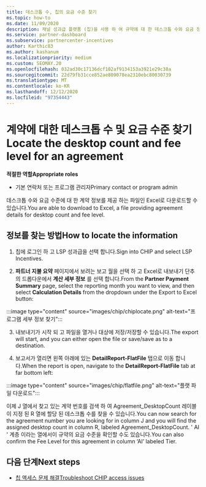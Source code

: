 ```yaml
---
title: 데스크톱 수, 칩의 요금 수준 찾기
ms.topic: how-to
ms.date: 11/09/2020
description: 채널 성과급 플랫폼 (칩)을 사용 하 여 규약에 대 한 데스크톱 수와 요금 정보를 찾는 방법에 대해 알아봅니다.
ms.service: partner-dashboard
ms.subservice: partnercenter-incentives
author: Karthic83
ms.author: kashanum
ms.localizationpriority: medium
ms.custom: SEOMAY.20
ms.openlocfilehash: 032ad30c17136dcf102af9134153a3921e29c38a
ms.sourcegitcommit: 22d79fb31cce852ae809078ea2310ebc80030739
ms.translationtype: MT
ms.contentlocale: ko-KR
ms.lasthandoff: 12/12/2020
ms.locfileid: "97354443"
---
```

# <a name="locate-the-desktop-count-and-fee-level-for-an-agreement"></a><span data-ttu-id="e3d45-103">계약에 대한 데스크톱 수 및 요금 수준 찾기</span><span class="sxs-lookup"><span data-stu-id="e3d45-103">Locate the desktop count and fee level for an agreement</span></span>

<span data-ttu-id="e3d45-104">**적절한 역할**</span><span class="sxs-lookup"><span data-stu-id="e3d45-104">**Appropriate roles**</span></span>

- <span data-ttu-id="e3d45-105">기본 연락처 또는 프로그램 관리자</span><span class="sxs-lookup"><span data-stu-id="e3d45-105">Primary contact or program admin</span></span>

<span data-ttu-id="e3d45-106">데스크톱 수와 요금 수준에 대 한 계약 정보를 제공 하는 파일인 Excel로 다운로드할 수 있습니다.</span><span class="sxs-lookup"><span data-stu-id="e3d45-106">You are able to download to Excel, a file providing agreement details for desktop count and fee level.</span></span>

## <a name="how-to-locate-the-information"></a><span data-ttu-id="e3d45-107">정보를 찾는 방법</span><span class="sxs-lookup"><span data-stu-id="e3d45-107">How to locate the information</span></span>

1. <span data-ttu-id="e3d45-108">칩에 로그인 하 고 LSP 성과급을 선택 합니다.</span><span class="sxs-lookup"><span data-stu-id="e3d45-108">Sign into CHIP and select LSP Incentives.</span></span>

2. <span data-ttu-id="e3d45-109">**파트너 지불 요약** 페이지에서 보려는 보고 월을 선택 하 고 Excel로 내보내기 단추의 드롭다운에서 **계산 세부 정보** 를 선택 합니다.</span><span class="sxs-lookup"><span data-stu-id="e3d45-109">From the **Partner Payment Summary** page, select the reporting month you want to view, and then select **Calculation Details** from the dropdown under the Export to Excel button:</span></span>

:::image type="content" source="images/chip/chiplocate.png" alt-text="프로그램 세부 정보 찾기":::

3. <span data-ttu-id="e3d45-111">내보내기가 시작 되 고 파일을 열거나 대상에 저장/저장할 수 있습니다.</span><span class="sxs-lookup"><span data-stu-id="e3d45-111">The export will start, and you can either open the file or save/save as to a destination.</span></span>

4. <span data-ttu-id="e3d45-112">보고서가 열리면 왼쪽 아래에 있는 **DetailReport-FlatFile** 탭으로 이동 합니다.</span><span class="sxs-lookup"><span data-stu-id="e3d45-112">When the report is open, navigate to the **DetailReport-FlatFile** tab at far bottom left:</span></span>

:::image type="content" source="images/chip/flatfile.png" alt-text="플랫 파일 다운로드":::

<span data-ttu-id="e3d45-114">이제 J 열에서 찾고 있는 계약 번호를 검색 하 여 Agreement_DesktopCount 레이블이 지정 된 R 열에 할당 된 데스크톱 수를 찾을 수 있습니다.</span><span class="sxs-lookup"><span data-stu-id="e3d45-114">You can now search for the agreement number you are looking for in column J and you will find the assigned desktop count in column R, labeled Agreement_DesktopCount.</span></span> <span data-ttu-id="e3d45-115">' AI ' 계층 이라는 열에서이 규약의 요금 수준을 확인할 수도 있습니다.</span><span class="sxs-lookup"><span data-stu-id="e3d45-115">You can also confirm the Fee Level for this agreement in column ‘AI’ labeled Tier.</span></span>

## <a name="next-steps"></a><span data-ttu-id="e3d45-116">다음 단계</span><span class="sxs-lookup"><span data-stu-id="e3d45-116">Next steps</span></span>

- [<span data-ttu-id="e3d45-117">칩 액세스 문제 해결</span><span class="sxs-lookup"><span data-stu-id="e3d45-117">Troubleshoot CHIP access issues</span></span>](chip-access-trouble.md)
